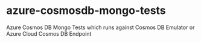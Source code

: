 # azure-cosmosdb-mongo-tests
Azure Cosmos DB Mongo Tests which runs against Cosmos DB Emulator or Azure Cloud Cosmos DB Endpoint
